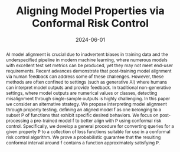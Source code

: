 ---
title: Aligning Model Properties via Conformal Risk Control
authors:
  - William Overman
  - Jacqueline Jil Vallon
  - Mohsen Bayati
date: '2024-06-01'
publishDate: '2024-06-01'
abstract: >
  AI model alignment is crucial due to inadvertent biases in training data and the
  underspecified pipeline in modern machine learning, where numerous models with
  excellent test set metrics can be produced, yet they may not meet end-user requirements.
  Recent advances demonstrate that post-training model alignment via human feedback
  can address some of these challenges. However, these methods are often confined
  to settings (such as generative AI) where humans can interpret model outputs and
  provide feedback. In traditional non-generative settings, where model outputs are
  numerical values or classes, detecting misalignment through single-sample outputs is
  highly challenging. In this paper we consider an alternative strategy. We propose interpreting model
  alignment through property testing, defining an aligned model f as one belonging to a
  subset P of functions that exhibit specific desired behaviors. We focus on post-processing
  a pre-trained model f to better align with P using conformal risk control. Specifically,
  we develop a general procedure for converting queries for a given property P to a
  collection of loss functions suitable for use in a conformal risk control algorithm. We
  prove a probabilistic guarantee that the resulting conformal interval around f contains
  a function approximately satisfying P.
featured: true
links:
  - name: arXiv
    url: https://arxiv.org/abs/2406.18777
image:
  caption: 'Univariate Partial Dependence plot highlighting the main theorem, which shows that we can find a function satisfying the desired property of monotonicity within the conformal band.'
focal_point: ''
preview_only: false
---